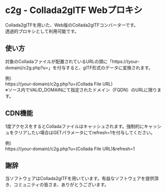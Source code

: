 # c2g - Collada2glTF Webプロキシ  
Collada2glTFを用いた、Web版のCollada2glTFコンバーターです。  
透過的プロキシとして利用可能です。  

## 使い方  
対象のColladaファイルが配置されているURLの頭に「https://(your-domain)/c2g.php?u=」を付与すると、glTF形式のデータに変換されます。  

例）  
https://(your-domain)/c2g.php?u=(Collada File URL)  
※ソース内でVALID_DOMAINにて指定されたドメイン（FQDN）のURLに限ります。

## CDN機能  
1度アクセスをするとColladaファイルはキャッシュされます。強制的にキャッシュをクリアしたい場合はGETパラメータにてrefresh=1を付与してください。

例）  
https://(your-domain)/c2g.php?u=(Collada File URL)&refresh=1  


## 謝辞  
当ソフトウェアはCollada2glTFを用いています。有益なソフトウェアを提供頂き、コミュニティの皆さま、ありがとうございます。